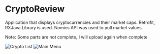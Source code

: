 # CryptoReview

Application that displays cryptocurrencies and their market caps.
Retrofit, RXJava Library is used.
Nomics API was used to pull market values.

Note: Some parts are not complete, I will upload again when complete

![Crypto List](https://user-images.githubusercontent.com/77637289/156166830-7c5ec9da-e16e-4a8f-a7ee-3687abccf97c.png)
![Main Menu](https://user-images.githubusercontent.com/77637289/156165987-d552b576-02dd-420e-b716-d9acba0b8d50.png)

